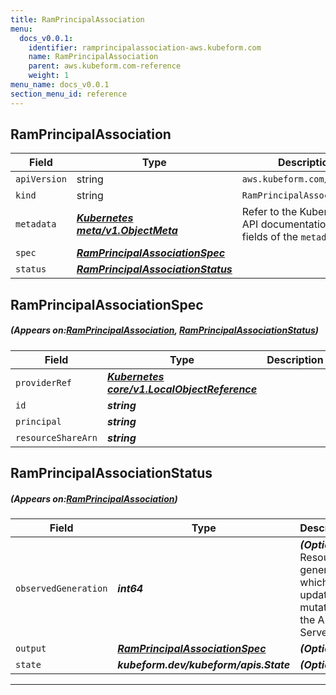 ```yaml
---
title: RamPrincipalAssociation
menu:
  docs_v0.0.1:
    identifier: ramprincipalassociation-aws.kubeform.com
    name: RamPrincipalAssociation
    parent: aws.kubeform.com-reference
    weight: 1
menu_name: docs_v0.0.1
section_menu_id: reference
---
```


## RamPrincipalAssociation
| Field | Type | Description |
| ------ | ----- | ----------- |
| `apiVersion` | string | `aws.kubeform.com/v1alpha1` |
|    `kind` | string | `RamPrincipalAssociation` |
| `metadata` | ***[Kubernetes meta/v1.ObjectMeta](https://kubernetes.io/docs/reference/generated/kubernetes-api/v1.13/#objectmeta-v1-meta)***|Refer to the Kubernetes API documentation for the fields of the `metadata` field.|
| `spec` | ***[RamPrincipalAssociationSpec](#RamPrincipalAssociationSpec)***||
| `status` | ***[RamPrincipalAssociationStatus](#RamPrincipalAssociationStatus)***||
## RamPrincipalAssociationSpec
##### (Appears on:[RamPrincipalAssociation](#RamPrincipalAssociation), [RamPrincipalAssociationStatus](#RamPrincipalAssociationStatus))
| Field | Type | Description |
| ------ | ----- | ----------- |
| `providerRef` | ***[Kubernetes core/v1.LocalObjectReference](https://kubernetes.io/docs/reference/generated/kubernetes-api/v1.13/#localobjectreference-v1-core)***||
| `id` | ***string***||
| `principal` | ***string***||
| `resourceShareArn` | ***string***||
## RamPrincipalAssociationStatus
##### (Appears on:[RamPrincipalAssociation](#RamPrincipalAssociation))
| Field | Type | Description |
| ------ | ----- | ----------- |
| `observedGeneration` | ***int64***| ***(Optional)*** Resource generation, which is updated on mutation by the API Server.|
| `output` | ***[RamPrincipalAssociationSpec](#RamPrincipalAssociationSpec)***| ***(Optional)*** |
| `state` | ***kubeform.dev/kubeform/apis.State***| ***(Optional)*** |
---
